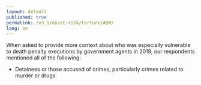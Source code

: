 ```yaml
---
layout: default
published: true
permalink: /v3_1/en/at-risk/torture/ASM/
lang: en
---
```


When asked to provide more context about who was especially vulnerable to death penalty executions by government agents in 2019, our respondents mentioned all of the following:
-	Detainees or those accused of crimes, particularly crimes related to murder or drugs
